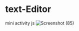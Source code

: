 # text-Editor
mini activity js
![Screenshot (85)](https://github.com/SanskrutiDev/text-Editor/assets/119875384/d44086e8-b318-47c3-9c9d-26ee8deea4bc)
